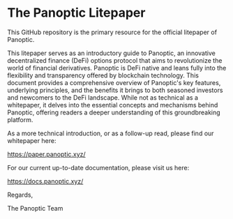 # The Panoptic Litepaper

This GitHub repository is the primary resource for the official litepaper of Panoptic.

This litepaper serves as an introductory guide to Panoptic, an innovative decentralized finance (DeFi) options protocol that aims to revolutionize the world of financial derivatives. Panoptic is DeFi native and leans fully into the flexibility and transparency offered by blockchain technology. This document provides a comprehensive overview of Panoptic's key features, underlying principles, and the benefits it brings to both seasoned investors and newcomers to the DeFi landscape. While not as technical as a whitepaper, it delves into the essential concepts and mechanisms behind Panoptic, offering readers a deeper understanding of this groundbreaking platform.

As a more technical introduction, or as a follow-up read, please find our whitepaper here:

<a href="https://paper.panoptic.xyz/">https://paper.panoptic.xyz/</a>

For our current up-to-date documentation, please visit us here:

<a href="https://docs.panoptic.xyz/">https://docs.panoptic.xyz/</a>

Regards,

The Panoptic Team
